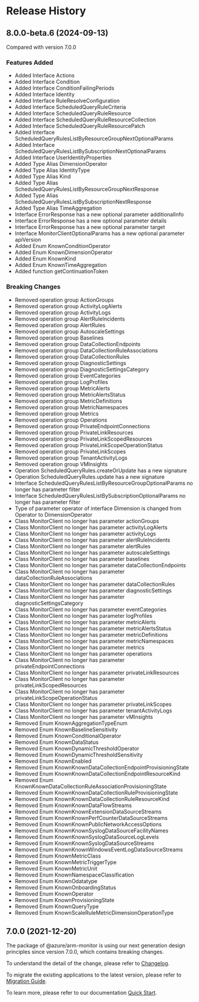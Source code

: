# Release History
    
## 8.0.0-beta.6 (2024-09-13)
Compared with version 7.0.0
    
### Features Added

  - Added Interface Actions
  - Added Interface Condition
  - Added Interface ConditionFailingPeriods
  - Added Interface Identity
  - Added Interface RuleResolveConfiguration
  - Added Interface ScheduledQueryRuleCriteria
  - Added Interface ScheduledQueryRuleResource
  - Added Interface ScheduledQueryRuleResourceCollection
  - Added Interface ScheduledQueryRuleResourcePatch
  - Added Interface ScheduledQueryRulesListByResourceGroupNextOptionalParams
  - Added Interface ScheduledQueryRulesListBySubscriptionNextOptionalParams
  - Added Interface UserIdentityProperties
  - Added Type Alias DimensionOperator
  - Added Type Alias IdentityType
  - Added Type Alias Kind
  - Added Type Alias ScheduledQueryRulesListByResourceGroupNextResponse
  - Added Type Alias ScheduledQueryRulesListBySubscriptionNextResponse
  - Added Type Alias TimeAggregation
  - Interface ErrorResponse has a new optional parameter additionalInfo
  - Interface ErrorResponse has a new optional parameter details
  - Interface ErrorResponse has a new optional parameter target
  - Interface MonitorClientOptionalParams has a new optional parameter apiVersion
  - Added Enum KnownConditionOperator
  - Added Enum KnownDimensionOperator
  - Added Enum KnownKind
  - Added Enum KnownTimeAggregation
  - Added function getContinuationToken

### Breaking Changes

  - Removed operation group ActionGroups
  - Removed operation group ActivityLogAlerts
  - Removed operation group ActivityLogs
  - Removed operation group AlertRuleIncidents
  - Removed operation group AlertRules
  - Removed operation group AutoscaleSettings
  - Removed operation group Baselines
  - Removed operation group DataCollectionEndpoints
  - Removed operation group DataCollectionRuleAssociations
  - Removed operation group DataCollectionRules
  - Removed operation group DiagnosticSettings
  - Removed operation group DiagnosticSettingsCategory
  - Removed operation group EventCategories
  - Removed operation group LogProfiles
  - Removed operation group MetricAlerts
  - Removed operation group MetricAlertsStatus
  - Removed operation group MetricDefinitions
  - Removed operation group MetricNamespaces
  - Removed operation group Metrics
  - Removed operation group Operations
  - Removed operation group PrivateEndpointConnections
  - Removed operation group PrivateLinkResources
  - Removed operation group PrivateLinkScopedResources
  - Removed operation group PrivateLinkScopeOperationStatus
  - Removed operation group PrivateLinkScopes
  - Removed operation group TenantActivityLogs
  - Removed operation group VMInsights
  - Operation ScheduledQueryRules.createOrUpdate has a new signature
  - Operation ScheduledQueryRules.update has a new signature
  - Interface ScheduledQueryRulesListByResourceGroupOptionalParams no longer has parameter filter
  - Interface ScheduledQueryRulesListBySubscriptionOptionalParams no longer has parameter filter
  - Type of parameter operator of interface Dimension is changed from Operator to DimensionOperator
  - Class MonitorClient no longer has parameter actionGroups
  - Class MonitorClient no longer has parameter activityLogAlerts
  - Class MonitorClient no longer has parameter activityLogs
  - Class MonitorClient no longer has parameter alertRuleIncidents
  - Class MonitorClient no longer has parameter alertRules
  - Class MonitorClient no longer has parameter autoscaleSettings
  - Class MonitorClient no longer has parameter baselines
  - Class MonitorClient no longer has parameter dataCollectionEndpoints
  - Class MonitorClient no longer has parameter dataCollectionRuleAssociations
  - Class MonitorClient no longer has parameter dataCollectionRules
  - Class MonitorClient no longer has parameter diagnosticSettings
  - Class MonitorClient no longer has parameter diagnosticSettingsCategory
  - Class MonitorClient no longer has parameter eventCategories
  - Class MonitorClient no longer has parameter logProfiles
  - Class MonitorClient no longer has parameter metricAlerts
  - Class MonitorClient no longer has parameter metricAlertsStatus
  - Class MonitorClient no longer has parameter metricDefinitions
  - Class MonitorClient no longer has parameter metricNamespaces
  - Class MonitorClient no longer has parameter metrics
  - Class MonitorClient no longer has parameter operations
  - Class MonitorClient no longer has parameter privateEndpointConnections
  - Class MonitorClient no longer has parameter privateLinkResources
  - Class MonitorClient no longer has parameter privateLinkScopedResources
  - Class MonitorClient no longer has parameter privateLinkScopeOperationStatus
  - Class MonitorClient no longer has parameter privateLinkScopes
  - Class MonitorClient no longer has parameter tenantActivityLogs
  - Class MonitorClient no longer has parameter vMInsights
  - Removed Enum KnownAggregationTypeEnum
  - Removed Enum KnownBaselineSensitivity
  - Removed Enum KnownConditionalOperator
  - Removed Enum KnownDataStatus
  - Removed Enum KnownDynamicThresholdOperator
  - Removed Enum KnownDynamicThresholdSensitivity
  - Removed Enum KnownEnabled
  - Removed Enum KnownKnownDataCollectionEndpointProvisioningState
  - Removed Enum KnownKnownDataCollectionEndpointResourceKind
  - Removed Enum KnownKnownDataCollectionRuleAssociationProvisioningState
  - Removed Enum KnownKnownDataCollectionRuleProvisioningState
  - Removed Enum KnownKnownDataCollectionRuleResourceKind
  - Removed Enum KnownKnownDataFlowStreams
  - Removed Enum KnownKnownExtensionDataSourceStreams
  - Removed Enum KnownKnownPerfCounterDataSourceStreams
  - Removed Enum KnownKnownPublicNetworkAccessOptions
  - Removed Enum KnownKnownSyslogDataSourceFacilityNames
  - Removed Enum KnownKnownSyslogDataSourceLogLevels
  - Removed Enum KnownKnownSyslogDataSourceStreams
  - Removed Enum KnownKnownWindowsEventLogDataSourceStreams
  - Removed Enum KnownMetricClass
  - Removed Enum KnownMetricTriggerType
  - Removed Enum KnownMetricUnit
  - Removed Enum KnownNamespaceClassification
  - Removed Enum KnownOdatatype
  - Removed Enum KnownOnboardingStatus
  - Removed Enum KnownOperator
  - Removed Enum KnownProvisioningState
  - Removed Enum KnownQueryType
  - Removed Enum KnownScaleRuleMetricDimensionOperationType
    
    
## 7.0.0 (2021-12-20)

The package of @azure/arm-monitor is using our next generation design principles since version 7.0.0, which contains breaking changes.

To understand the detail of the change, please refer to [Changelog](https://aka.ms/js-track2-changelog).

To migrate the existing applications to the latest version, please refer to [Migration Guide](https://aka.ms/js-track2-migration-guide).

To learn more, please refer to our documentation [Quick Start](https://aka.ms/azsdk/js/mgmt/quickstart).
